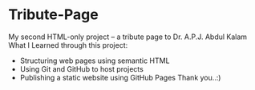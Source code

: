 # Tribute-Page
My second HTML-only project – a tribute page to Dr. A.P.J. Abdul Kalam
What I Learned through this project: 

- Structuring web pages using semantic HTML
- Using Git and GitHub to host projects
- Publishing a static website using GitHub Pages
  Thank you..:)

